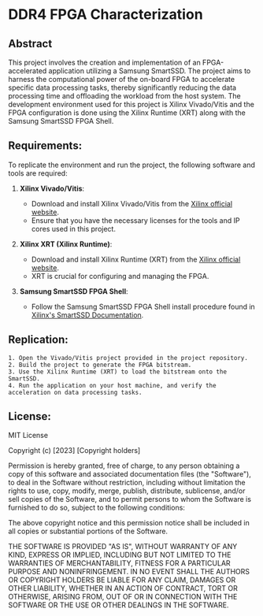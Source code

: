 # DDR4 FPGA Characterization

## Abstract
This project involves the creation and implementation of an FPGA-accelerated application utilizing a Samsung SmartSSD. The project aims to harness the computational power of the on-board FPGA to accelerate specific data processing tasks, thereby significantly reducing the data processing time and offloading the workload from the host system. The development environment used for this project is Xilinx Vivado/Vitis and the FPGA configuration is done using the Xilinx Runtime (XRT) along with the Samsung SmartSSD FPGA Shell.

## Requirements:
To replicate the environment and run the project, the following software and tools are required:

1. **Xilinx Vivado/Vitis**:
    - Download and install Xilinx Vivado/Vitis from the [Xilinx official website](https://www.xilinx.com/support/download.html).
    - Ensure that you have the necessary licenses for the tools and IP cores used in this project.

2. **Xilinx XRT (Xilinx Runtime)**:
    - Download and install Xilinx Runtime (XRT) from the [Xilinx official website](https://www.xilinx.com/support/download.html).
    - XRT is crucial for configuring and managing the FPGA.

3. **Samsung SmartSSD FPGA Shell**:
    - Follow the Samsung SmartSSD FPGA Shell install procedure found in [Xilinx's SmartSSD Documentation](https://www.xilinx.com/content/dam/xilinx/support/documents/boards_and_kits/accelerator-cards/1_3/ug1382-smartssd-csd.pdf).

## Replication:
    1. Open the Vivado/Vitis project provided in the project repository.
    2. Build the project to generate the FPGA bitstream.
    3. Use the Xilinx Runtime (XRT) to load the bitstream onto the SmartSSD.
    4. Run the application on your host machine, and verify the acceleration on data processing tasks.

## License:
MIT License

Copyright (c) [2023] [Copyright holders]

Permission is hereby granted, free of charge, to any person obtaining a copy
of this software and associated documentation files (the "Software"), to deal
in the Software without restriction, including without limitation the rights
to use, copy, modify, merge, publish, distribute, sublicense, and/or sell
copies of the Software, and to permit persons to whom the Software is
furnished to do so, subject to the following conditions:

The above copyright notice and this permission notice shall be included in all
copies or substantial portions of the Software.

THE SOFTWARE IS PROVIDED "AS IS", WITHOUT WARRANTY OF ANY KIND, EXPRESS OR
IMPLIED, INCLUDING BUT NOT LIMITED TO THE WARRANTIES OF MERCHANTABILITY,
FITNESS FOR A PARTICULAR PURPOSE AND NONINFRINGEMENT. IN NO EVENT SHALL THE
AUTHORS OR COPYRIGHT HOLDERS BE LIABLE FOR ANY CLAIM, DAMAGES OR OTHER
LIABILITY, WHETHER IN AN ACTION OF CONTRACT, TORT OR OTHERWISE, ARISING FROM,
OUT OF OR IN CONNECTION WITH THE SOFTWARE OR THE USE OR OTHER DEALINGS IN THE
SOFTWARE.
